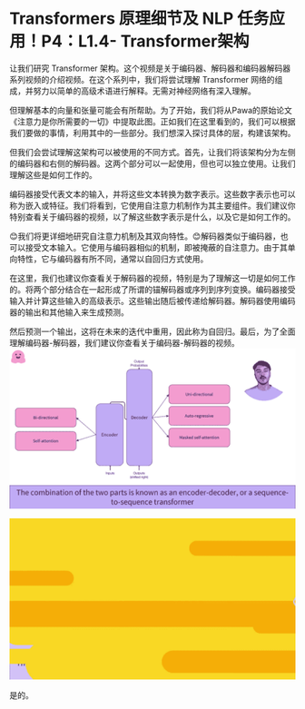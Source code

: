 #  Transformers 原理细节及 NLP 任务应用！P4：L1.4- Transformer架构 

让我们研究 Transformer 架构。这个视频是关于编码器、解码器和编码器解码器系列视频的介绍视频。在这个系列中，我们将尝试理解 Transformer 网络的组成，并努力以简单的高级术语进行解释。无需对神经网络有深入理解。

但理解基本的向量和张量可能会有所帮助。为了开始，我们将从Pawa的原始论文《注意力是你所需要的一切》中提取此图。正如我们在这里看到的，我们可以根据我们要做的事情，利用其中的一些部分。我们想深入探讨具体的层，构建该架构。

但我们会尝试理解这架构可以被使用的不同方式。首先，让我们将该架构分为左侧的编码器和右侧的解码器。这两个部分可以一起使用，但也可以独立使用。让我们理解这些是如何工作的。

编码器接受代表文本的输入，并将这些文本转换为数字表示。这些数字表示也可以称为嵌入或特征。我们将看到，它使用自注意力机制作为其主要组件。我们建议你特别查看关于编码器的视频，以了解这些数字表示是什么，以及它是如何工作的。

😊我们将更详细地研究自注意力机制及其双向特性。😊解码器类似于编码器，也可以接受文本输入。它使用与编码器相似的机制，即被掩蔽的自注意力。由于其单向特性，它与编码器有所不同，通常以自回归方式使用。

在这里，我们也建议你查看关于解码器的视频，特别是为了理解这一切是如何工作的。将两个部分结合在一起形成了所谓的锚解码器或序列到序列变换。编码器接受输入并计算这些输入的高级表示。这些输出随后被传递给解码器。解码器使用编码器的输出和其他输入来生成预测。

然后预测一个输出，这将在未来的迭代中重用，因此称为自回归。最后，为了全面理解编码器-解码器，我们建议你查看关于编码器-解码器的视频。![](img/d08fc3568a2c2da170bab8fd128110ce_1.png)

![](img/d08fc3568a2c2da170bab8fd128110ce_2.png)

是的。
